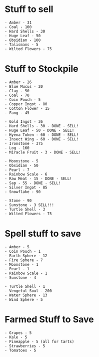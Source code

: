 # Stuff to sell

	- Amber - 31 
	- Coal - 100 
	- Hard Shells - 30 
	- Huge Leaf - 50 
	- Obsidian - 100 
	- Talismans - 5 
	- Wilted Flowers - 75 

# Stuff to Stockpile

	- Amber - 26 
	- Blue Mucus - 20
	- Clay - 50
	- Coal - 70 
	- Coin Pouch - 5
	- Copper Ingot - 80
	- Cotton Flower - 15
	- Fang - 45

	- Gold Ingot - 36
	- Hard Shells - 30 - DONE - SELL!
	- Huge Leaf - 50 - DONE - SELL!
	- Hyena Token - 60 - DONE - SELL!
	- Insect Wing - 60 - DONE - SELL!
	- Ironstone - 375
	- Log - 160
	- Miracle Fruit - 3 - DONE - SELL!

	- Moonstone - 5
	- Obsidian - 50
	- Pearl - 7
	- Rainbow Scale - 6
	- Raw Meat - 15 - DONE - SELL!
	- Sap - 55 - DONE - SELL!
	- Silver Ingot - 85
	- Snowflake - 90

	- Stone - 90
	- Sunstone - 3 SELL!!!
	- Turtle Shell - 3
	- Wilted Flowers - 75 

# Spell stuff to save

	- Amber - 5 
	- Coin Pouch - 1
	- Earth Sphere - 12
	- Fire Sphere - 7
	- Moonstone - 1
	- Pearl - 1
	- Rainbow Scale - 1
	- Sunstone - 4

	- Turtle Shell - 1
	- Vengeful Soul - 200
	- Water Sphere - 13
	- Wind Sphere - 5

# Farmed Stuff to Save

	- Grapes - 5
	- Kale - 5
	- Pineapple - 5 (all for tarts)
	- Strawberries - 5
	- Tomatoes - 5
